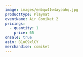 ```yaml
---
image: images/enbqw41w4ayoahq.jpg
producttype: Playmat
eventName: Air Comiket 2
pricings:
  - quantity: 1
    price: 65
onsale: true
asin: B1uG9xlCY
merchandise: comiket
---
```

